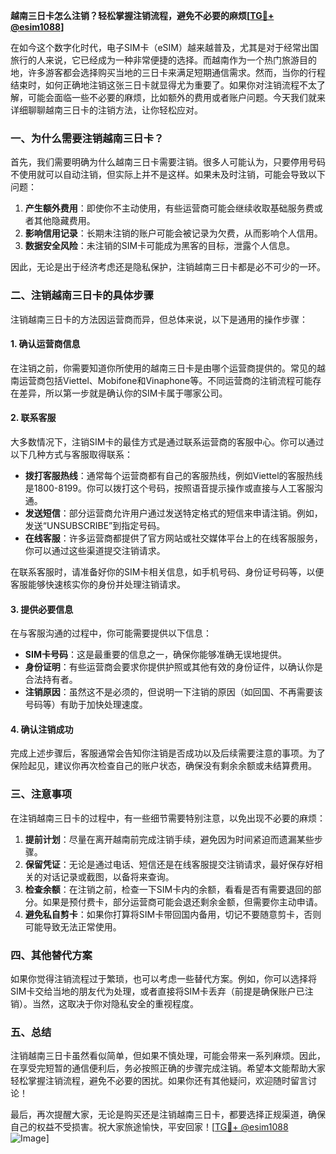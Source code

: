 **越南三日卡怎么注销？轻松掌握注销流程，避免不必要的麻烦[[TG💪+ @esim1088](https://t.me/s/esim1088)]**

在如今这个数字化时代，电子SIM卡（eSIM）越来越普及，尤其是对于经常出国旅行的人来说，它已经成为一种非常便捷的选择。而越南作为一个热门旅游目的地，许多游客都会选择购买当地的三日卡来满足短期通信需求。然而，当你的行程结束时，如何正确地注销这张三日卡就显得尤为重要了。如果你对注销流程不太了解，可能会面临一些不必要的麻烦，比如额外的费用或者账户问题。今天我们就来详细聊聊越南三日卡的注销方法，让你轻松应对。

### **一、为什么需要注销越南三日卡？**

首先，我们需要明确为什么越南三日卡需要注销。很多人可能认为，只要停用号码不使用就可以自动注销，但实际上并不是这样。如果未及时注销，可能会导致以下问题：

1. **产生额外费用**：即使你不主动使用，有些运营商可能会继续收取基础服务费或者其他隐藏费用。
2. **影响信用记录**：长期未注销的账户可能会被记录为欠费，从而影响个人信用。
3. **数据安全风险**：未注销的SIM卡可能成为黑客的目标，泄露个人信息。

因此，无论是出于经济考虑还是隐私保护，注销越南三日卡都是必不可少的一环。

### **二、注销越南三日卡的具体步骤**

注销越南三日卡的方法因运营商而异，但总体来说，以下是通用的操作步骤：

#### **1. 确认运营商信息**
在注销之前，你需要知道你所使用的越南三日卡是由哪个运营商提供的。常见的越南运营商包括Viettel、Mobifone和Vinaphone等。不同运营商的注销流程可能存在差异，所以第一步就是确认你的SIM卡属于哪家公司。

#### **2. 联系客服**
大多数情况下，注销SIM卡的最佳方式是通过联系运营商的客服中心。你可以通过以下几种方式与客服取得联系：
- **拨打客服热线**：通常每个运营商都有自己的客服热线，例如Viettel的客服热线是1800-8199。你可以拨打这个号码，按照语音提示操作或直接与人工客服沟通。
- **发送短信**：部分运营商允许用户通过发送特定格式的短信来申请注销。例如，发送“UNSUBSCRIBE”到指定号码。
- **在线客服**：许多运营商都提供了官方网站或社交媒体平台上的在线客服服务，你可以通过这些渠道提交注销请求。

在联系客服时，请准备好你的SIM卡相关信息，如手机号码、身份证号码等，以便客服能够快速核实你的身份并处理注销请求。

#### **3. 提供必要信息**
在与客服沟通的过程中，你可能需要提供以下信息：
- **SIM卡号码**：这是最重要的信息之一，确保你能够准确无误地提供。
- **身份证明**：有些运营商会要求你提供护照或其他有效的身份证件，以确认你是合法持有者。
- **注销原因**：虽然这不是必须的，但说明一下注销的原因（如回国、不再需要该号码等）有助于加快处理速度。

#### **4. 确认注销成功**
完成上述步骤后，客服通常会告知你注销是否成功以及后续需要注意的事项。为了保险起见，建议你再次检查自己的账户状态，确保没有剩余余额或未结算费用。

### **三、注意事项**

在注销越南三日卡的过程中，有一些细节需要特别注意，以免出现不必要的麻烦：

1. **提前计划**：尽量在离开越南前完成注销手续，避免因为时间紧迫而遗漏某些步骤。
2. **保留凭证**：无论是通过电话、短信还是在线客服提交注销请求，最好保存好相关的对话记录或截图，以备将来查询。
3. **检查余额**：在注销之前，检查一下SIM卡内的余额，看看是否有需要退回的部分。如果是预付费卡，部分运营商可能会退还剩余金额，但需要你主动申请。
4. **避免私自剪卡**：如果你打算将SIM卡带回国内备用，切记不要随意剪卡，否则可能导致无法正常使用。

### **四、其他替代方案**

如果你觉得注销流程过于繁琐，也可以考虑一些替代方案。例如，你可以选择将SIM卡交给当地的朋友代为处理，或者直接将SIM卡丢弃（前提是确保账户已注销）。当然，这取决于你对隐私安全的重视程度。

### **五、总结**

注销越南三日卡虽然看似简单，但如果不慎处理，可能会带来一系列麻烦。因此，在享受完短暂的通信便利后，务必按照正确的步骤完成注销。希望本文能帮助大家轻松掌握注销流程，避免不必要的困扰。如果你还有其他疑问，欢迎随时留言讨论！

最后，再次提醒大家，无论是购买还是注销越南三日卡，都要选择正规渠道，确保自己的权益不受损害。祝大家旅途愉快，平安回家！[[TG💪+ @esim1088](https://t.me/s/esim1088) ![Image](https://i.postimg.cc/4NQfJmqS/Snipaste-2025-05-13-00-14-12.png)]